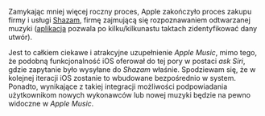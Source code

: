 Zamykając mniej więcej roczny proces, Apple zakończyło proces zakupu firmy i usługi [Shazam][1], firmę zajmującą się rozpoznawaniem odtwarzanej muzyki ([aplikacja][2] pozwala po kilku/kilkunastu taktach zidentyfikować dany utwór).

Jest to całkiem ciekawe i atrakcyjne uzupełnienie *Apple Music*, mimo tego, że podobną funkcjonalność iOS oferował do tej pory w postaci *ask Siri*, gdzie zapytanie było wysyłane do *Shazam* właśnie. Spodziewam się, że w kolejnej iteracji iOS zostanie to wbudowane bezpośrednio w system. Ponadto, wynikające z takiej integracji możliwości podpowiadania użytkownikom nowych wykonawców lub nowej muzyki będzie na pewno widoczne w *Apple Music*.

[1]:	https://www.shazam.com/pl
[2]:	https://itunes.apple.com/pl/app/id284993459?at=10lrL3
